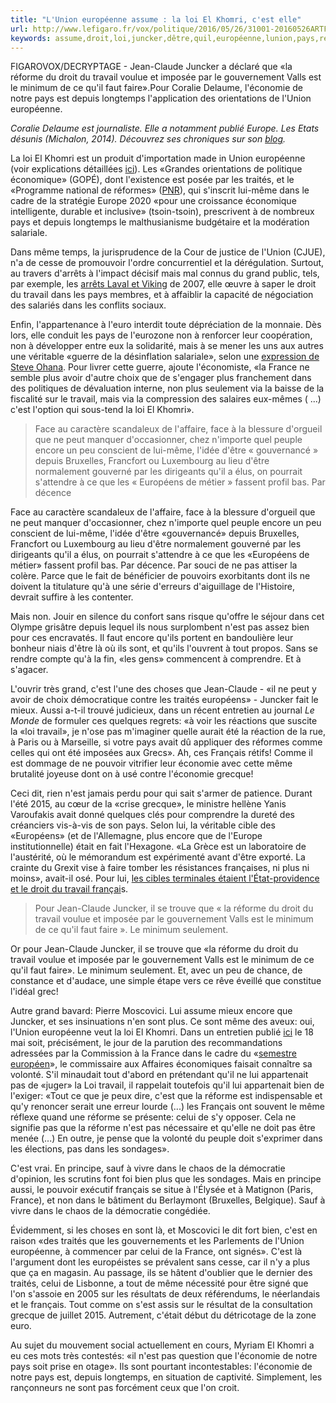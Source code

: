 ```yaml
---
title: "L'Union européenne assume : la loi El Khomri, c'est elle"
url: http://www.lefigaro.fr/vox/politique/2016/05/26/31001-20160526ARTFIG00104-l-union-europeenne-assume-la-loi-el-khomri-c-est-elle.php
keywords: assume,droit,loi,juncker,dêtre,quil,européenne,lunion,pays,réforme,el,minimum,khomri,cest,travail
---
```

FIGAROVOX/DECRYPTAGE - Jean-Claude Juncker a déclaré que «la réforme du droit du travail voulue et imposée par le gouvernement Valls est le minimum de ce qu\'il faut faire».Pour Coralie Delaume, l\'économie de notre pays est depuis longtemps l\'application des orientations de l\'Union européenne.

*Coralie Delaume est journaliste. Elle a notamment publié Europe. Les Etats désunis (Michalon, 2014). Découvrez ses chroniques sur son [blog](http://l-arene-nue.blogspot.fr/).*

La loi El Khomri est un produit d\'importation made in Union européenne (voir explications détaillées [ici](http://www.lefigaro.fr/vox/politique/2016/05/17/31001-20160517ARTFIG00137-ce-que-la-loi-el-khomri-doit-a-l-union-europeenne.php)). Les «Grandes orientations de politique économique» (GOPÉ), dont l\'existence est posée par les traités, et le «Programme national de réformes» ([PNR](http://ec.europa.eu/europe2020/europe-2020-in-your-country/france/national-reform-programme/index_en.htm)), qui s\'inscrit lui-même dans le cadre de la stratégie Europe 2020 «pour une croissance économique intelligente, durable et inclusive» (tsoin-tsoin), prescrivent à de nombreux pays et depuis longtemps le malthusianisme budgétaire et la modération salariale.

Dans même temps, la jurisprudence de la Cour de justice de l\'Union (CJUE), n\'a de cesse de promouvoir l\'ordre concurrentiel et la dérégulation. Surtout, au travers d\'arrêts à l\'impact décisif mais mal connus du grand public, tels, par exemple, les [arrêts Laval et Viking](http://l-arene-nue.blogspot.com/2016/04/la-cour-de-justice-de-lunion-europeenne.html) de 2007, elle œuvre à saper le droit du travail dans les pays membres, et à affaiblir la capacité de négociation des salariés dans les conflits sociaux.

Enfin, l\'appartenance à l\'euro interdit toute dépréciation de la monnaie. Dès lors, elle conduit les pays de l\'eurozone non à renforcer leur coopération, non à développer entre eux la solidarité, mais à se mener les uns aux autres une véritable «guerre de la désinflation salariale», selon une [expression de Steve Ohana](http://d-un-monde-a-l-autre.blogspot.com/2016/05/aux-sources-du-mal-francais.html). Pour livrer cette guerre, ajoute l\'économiste, «la France ne semble plus avoir d\'autre choix que de s\'engager plus franchement dans des politiques de dévaluation interne, non plus seulement via la baisse de la fiscalité sur le travail, mais via la compression des salaires eux-mêmes ( ...) c\'est l\'option qui sous-tend la loi El Khomri».

> Face au caractère scandaleux de l\'affaire, face à la blessure d\'orgueil que ne peut manquer d\'occasionner, chez n\'importe quel peuple encore un peu conscient de lui-même, l\'idée d\'être « gouvernancé » depuis Bruxelles, Francfort ou Luxembourg au lieu d\'être normalement gouverné par les dirigeants qu\'il a élus, on pourrait s\'attendre à ce que les « Européens de métier » fassent profil bas. Par décence

Face au caractère scandaleux de l\'affaire, face à la blessure d\'orgueil que ne peut manquer d\'occasionner, chez n\'importe quel peuple encore un peu conscient de lui-même, l\'idée d\'être «gouvernancé» depuis Bruxelles, Francfort ou Luxembourg au lieu d\'être normalement gouverné par les dirigeants qu\'il a élus, on pourrait s\'attendre à ce que les «Européens de métier» fassent profil bas. Par décence. Par souci de ne pas attiser la colère. Parce que le fait de bénéficier de pouvoirs exorbitants dont ils ne doivent la titulature qu\'à une série d\'erreurs d\'aiguillage de l\'Histoire, devrait suffire à les contenter.

Mais non. Jouir en silence du confort sans risque qu\'offre le séjour dans cet Olympe grisâtre depuis lequel ils nous surplombent n\'est pas assez bien pour ces encravatés. Il faut encore qu\'ils portent en bandoulière leur bonheur niais d\'être là où ils sont, et qu\'ils l\'ouvrent à tout propos. Sans se rendre compte qu\'à la fin, «les gens» commencent à comprendre. Et à s\'agacer.

L\'ouvrir très grand, c\'est l\'une des choses que Jean-Claude - «il ne peut y avoir de choix démocratique contre les traités européens» - Juncker fait le mieux. Aussi a-t-il trouvé judicieux, dans un récent entretien au journal *Le Monde* de formuler ces quelques regrets: «à voir les réactions que suscite la «loi travail», je n\'ose pas m\'imaginer quelle aurait été la réaction de la rue, à Paris ou à Marseille, si votre pays avait dû appliquer des réformes comme celles qui ont été imposées aux Grecs». Ah, ces Français rétifs! Comme il est dommage de ne pouvoir vitrifier leur économie avec cette même brutalité joyeuse dont on à usé contre l\'économie grecque!

Ceci dit, rien n\'est jamais perdu pour qui sait s\'armer de patience. Durant l\'été 2015, au cœur de la «crise grecque», le ministre hellène Yanis Varoufakis avait donné quelques clés pour comprendre la dureté des créanciers vis-à-vis de son pays. Selon lui, la véritable cible des «Européens» (et de l\'Allemagne, plus encore que de l\'Europe institutionnelle) était en fait l\'Hexagone. «La Grèce est un laboratoire de l\'austérité, où le mémorandum est expérimenté avant d\'être exporté. La crainte du Grexit vise à faire tomber les résistances françaises, ni plus ni moins», avait-il osé. Pour lui, [les cibles terminales étaient l\'État-providence et le droit du travail françai](http://bfmbusiness.bfmtv.com/monde/varoufakis-schauble-veut-pousser-la-grece-hors-de-l-euro-pour-atteindre-la-france-909012.html)s.

> Pour Jean-Claude Juncker, il se trouve que « la réforme du droit du travail voulue et imposée par le gouvernement Valls est le minimum de ce qu\'il faut faire ». Le minimum seulement.

Or pour Jean-Claude Juncker, il se trouve que «la réforme du droit du travail voulue et imposée par le gouvernement Valls est le minimum de ce qu\'il faut faire». Le minimum seulement. Et, avec un peu de chance, de constance et d\'audace, une simple étape vers ce rêve éveillé que constitue l\'idéal grec!

Autre grand bavard: Pierre Moscovici. Lui assume mieux encore que Juncker, et ses insinuations n\'en sont plus. Ce sont même des aveux: oui, l\'Union européenne veut la loi El Khomri. Dans un entretien publié [ici](http://www.20minutes.fr/economie/1847339-20160518-pierre-moscovici-renoncer-loi-travail-lourde-erreur) le 18 mai soit, précisément, le jour de la parution des recommandations adressées par la Commission à la France dans le cadre du «[semestre européen](http://ec.europa.eu/europe2020/pdf/csr2016/csr2016_france_fr.pdf)», le commissaire aux Affaires économiques faisait connaître sa volonté. S\'il minaudait tout d\'abord en prétendant qu\'il ne lui appartenait pas de «juger» la Loi travail, il rappelait toutefois qu\'il lui appartenait bien de l\'exiger: «Tout ce que je peux dire, c\'est que la réforme est indispensable et qu\'y renoncer serait une erreur lourde (...) les Français ont souvent le même réflexe quand une réforme se présente: celui de s\'y opposer. Cela ne signifie pas que la réforme n\'est pas nécessaire et qu\'elle ne doit pas être menée (...) En outre, je pense que la volonté du peuple doit s\'exprimer dans les élections, pas dans les sondages».

C\'est vrai. En principe, sauf à vivre dans le chaos de la démocratie d\'opinion, les scrutins font foi bien plus que les sondages. Mais en principe aussi, le pouvoir exécutif français se situe à l\'Élysée et à Matignon (Paris, France), et non dans le bâtiment du Berlaymont (Bruxelles, Belgique). Sauf à vivre dans le chaos de la démocratie congédiée.

Évidemment, si les choses en sont là, et Moscovici le dit fort bien, c\'est en raison «des traités que les gouvernements et les Parlements de l\'Union européenne, à commencer par celui de la France, ont signés». C\'est là l\'argument dont les européistes se prévalent sans cesse, car il n\'y a plus que ça en magasin. Au passage, ils se hâtent d\'oublier que le dernier des traités, celui de Lisbonne, a tout de même nécessité pour être signé que l\'on s\'assoie en 2005 sur les résultats de deux référendums, le néerlandais et le français. Tout comme on s\'est assis sur le résultat de la consultation grecque de juillet 2015. Autrement, c\'était début du détricotage de la zone euro.

Au sujet du mouvement social actuellement en cours, Myriam El Khomri a eu ces mots très contestés: «il n\'est pas question que l\'économie de notre pays soit prise en otage». Ils sont pourtant incontestables: l\'économie de notre pays est, depuis longtemps, en situation de captivité. Simplement, les rançonneurs ne sont pas forcément ceux que l\'on croit.
